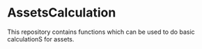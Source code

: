# AssetsCalculation
This repository contains functions which can be used to do basic calculationS for assets.
